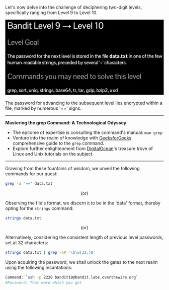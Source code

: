 Let's now delve into the challenge of deciphering two-digit levels, specifically ranging from Level 9 to Level 10.

![untitled](ScreenShots/Level%209%20->%2010.jpg)

The password for advancing to the subsequent level lies encrypted within a file, marked by numerous '==' signs.

---
**Mastering the grep Command: A Technological Odyssey**
- The epitome of expertise is consulting the command's manual: `man grep`
- Venture into the realm of knowledge with [GeeksforGeeks](https://www.geeksforgeeks.org/grep-command-in-unixlinux/) comprehensive guide to the `grep` command.
- Explore further enlightenment from [DigitalOcean](https://www.digitalocean.com/community/tutorials/grep-command-in-linux-unix)'s treasure trove of Linux and Unix tutorials on the subject.

---
Drawing from these fountains of wisdom, we unveil the following commands for our quest:
```bash
grep -a "==" data.txt
```
<p align="center">(or)</p>

Observing the file's format, we discern it to be in the 'data' format, thereby opting for the `strings` command:
```bash
strings data.txt
```
<p align="center">(or)</p>

Alternatively, considering the consistent length of previous level passwords, set at 32 characters:
```bash
strings data.txt | grep -oP '\b\w{32,}$'
```
Upon acquiring the password, we shall unlock the gates to the next realm using the following incantations:
```bash
Command: `ssh -p 2220 bandit10@bandit.labs.overthewire.org`
#Password: That word which you got
```
<!-- Password: `G7w8LIi6J3kTb8A7j9LgrywtEUlyyp6s` -->